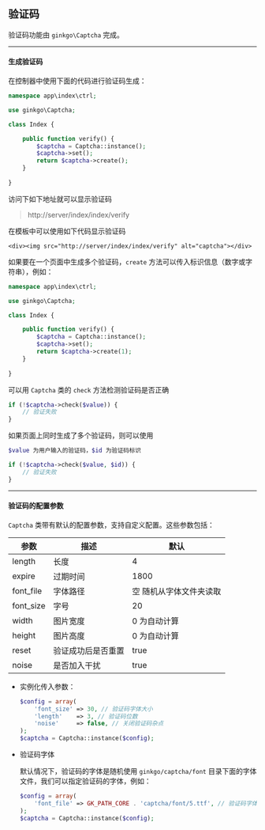 ## 验证码

验证码功能由 `ginkgo\Captcha` 完成。

----------

#### 生成验证码

在控制器中使用下面的代码进行验证码生成：

``` php
namespace app\index\ctrl;

use ginkgo\Captcha;

class Index {

	public function verify() {
        $captcha = Captcha::instance();
        $captcha->set();        
        return $captcha->create();    
    }
    
}
```

访问下如下地址就可以显示验证码

> http://server/index/index/verify

在模板中可以使用如下代码显示验证码

``` markup
<div><img src="http://server/index/index/verify" alt="captcha"></div>
```

如果要在一个页面中生成多个验证码，`create` 方法可以传入标识信息（数字或字符串），例如：

``` php
namespace app\index\ctrl;

use ginkgo\Captcha;

class Index {

	public function verify() {
        $captcha = Captcha::instance();
        $captcha->set();        
        return $captcha->create(1);    
    }
    
}
```

可以用 `Captcha` 类的 `check` 方法检测验证码是否正确

``` php
if (!$captcha->check($value)) {
    // 验证失败
}
```

如果页面上同时生成了多个验证码，则可以使用

``` php
$value 为用户输入的验证码，$id 为验证码标识

if (!$captcha->check($value, $id)) {
    // 验证失败
}
```

----------

#### 验证码的配置参数

`Captcha` 类带有默认的配置参数，支持自定义配置。这些参数包括：

| 参数 | 描述 | 默认 |
| - | - | - |
| length | 长度 | 4 |
| expire | 过期时间 | 1800 |
| font_file | 字体路径 | 空 随机从字体文件夹读取 |
| font_size | 字号 | 20 |
| width | 图片宽度 | 0 为自动计算 |
| height | 图片高度 | 0 为自动计算 |
| reset | 验证成功后是否重置 | true |
| noise | 是否加入干扰 | true |

* 实例化传入参数：

    ``` php
    $config = array(    
        'font_size' => 30, // 验证码字体大小
        'length'    => 3, // 验证码位数    
        'noise'     => false, // 关闭验证码杂点
    );
    $captcha = Captcha::instance($config);
    ```

* 验证码字体

    默认情况下，验证码的字体是随机使用 `ginkgo/captcha/font` 目录下面的字体文件，我们可以指定验证码的字体，例如：

    ``` php
    $config = array(    
        'font_file' => GK_PATH_CORE . 'captcha/font/5.ttf', // 验证码字体路径
    );
    $captcha = Captcha::instance($config);
    ```
